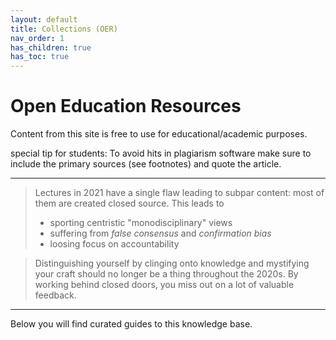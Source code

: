 ```yaml
---
layout: default
title: Collections (OER)
nav_order: 1
has_children: true
has_toc: true
---
```


# Open Education Resources

Content from this site is free to use for educational/academic purposes. 

special tip for students: To avoid hits in plagiarism software make sure to include the primary sources (see footnotes) and quote the article.

---

> Lectures in 2021 have a single flaw leading to subpar content: most of them are created closed source.
> This leads to
> - sporting centristic "monodisciplinary" views
> - suffering from *false consensus* and *confirmation bias*
> - loosing focus on accountability

> Distinguishing yourself by clinging onto knowledge and mystifying your craft should no longer be a thing throughout the 2020s.
> By working behind closed doors, you miss out on a lot of valuable feedback.

---

Below you will find curated guides to this knowledge base.
